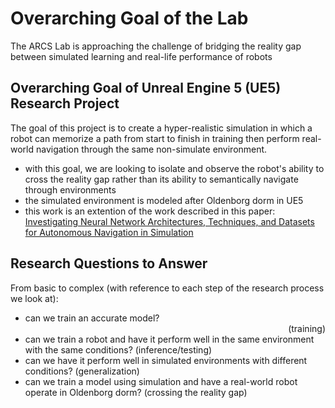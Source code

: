 # Overarching Goal of the Lab
The ARCS Lab is approaching the challenge of bridging the reality gap between simulated learning and real-life performance of robots

## Overarching Goal of Unreal Engine 5 (UE5) Research Project
The goal of this project is to create a hyper-realistic simulation in which a robot can memorize a path from start to finish in training then perform real-world navigation through the same non-simulate environment.
* with this goal, we are looking to isolate and observe the robot's ability to cross the reality gap rather than its ability to semantically navigate through environments
* the simulated environment is modeled after Oldenborg dorm in UE5
* this work is an extention of the work described in this paper: [Investigating Neural Network Architectures, Techniques, and Datasets for Autonomous Navigation in Simulation](https://cs.pomona.edu/~ajc/pdf/Chang.2021.SSCI.Architectures.pdf)

## Research Questions to Answer
From basic to complex (with reference to each step of the research process we look at):
* can we train an accurate model? <div align="right"> (training) <div>
* can we train a robot and have it perform well in the same environment with the same conditions? (inference/testing)
* can we have it perform well in simulated environments with different conditions? (generalization)
* can we train a model using simulation and have a real-world robot operate in Oldenborg dorm? (crossing the reality gap)
